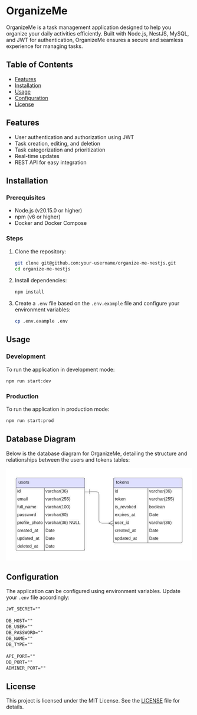 # OrganizeMe

OrganizeMe is a task management application designed to help you organize your daily activities efficiently. Built with Node.js, NestJS, MySQL, and JWT for authentication, OrganizeMe ensures a secure and seamless experience for managing tasks.

## Table of Contents

- [Features](#features)
- [Installation](#installation)
- [Usage](#usage)
- [Configuration](#configuration)
- [License](#license)

## Features

- User authentication and authorization using JWT
- Task creation, editing, and deletion
- Task categorization and prioritization
- Real-time updates
- REST API for easy integration

## Installation

### Prerequisites

- Node.js (v20.15.0 or higher)
- npm (v6 or higher)
- Docker and Docker Compose

### Steps

1. Clone the repository:

    ```sh
    git clone git@github.com:your-username/organize-me-nestjs.git
    cd organize-me-nestjs
    ```

2. Install dependencies:

    ```sh
    npm install
    ```

3. Create a `.env` file based on the `.env.example` file and configure your environment variables:

    ```sh
    cp .env.example .env
    ```

## Usage

### Development

To run the application in development mode:

```sh
npm run start:dev
```

### Production

To run the application in production mode:

```sh
npm run start:prod
```

## Database Diagram

Below is the database diagram for OrganizeMe, detailing the structure and relationships between the users and tokens tables:

![Alt text](./assets/db_diagram.jpeg "Database Diagram")

## Configuration

The application can be configured using environment variables. Update your `.env` file accordingly:

```env
JWT_SECRET=""

DB_HOST=""
DB_USER=""
DB_PASSWORD=""
DB_NAME=""
DB_TYPE=""

API_PORT=""
DB_PORT=""
ADMINER_PORT=""
```

## License

This project is licensed under the MIT License. See the [LICENSE](LICENSE) file for details.
